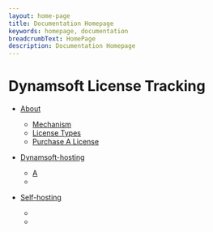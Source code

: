 ```yaml
---
layout: home-page
title: Documentation Homepage
keywords: homepage, documentation
breadcrumbText: HomePage
description: Documentation Homepage
---
```


# Dynamsoft License Tracking

* [About](dlt/)
    - [Mechanism](dlt/how-license-works.md)
    - [License Types](dlt/license-types.md)
    - [Purchase A License](dlt/license-purchase.md)
* [Dynamsoft-hosting](dshosted/)
    - [A](dshosted/)
    - [](dshosted/)

* [Self-hosting](selfhosted/)
    - [](selfhosted/)
    - [](selfhosted/)
